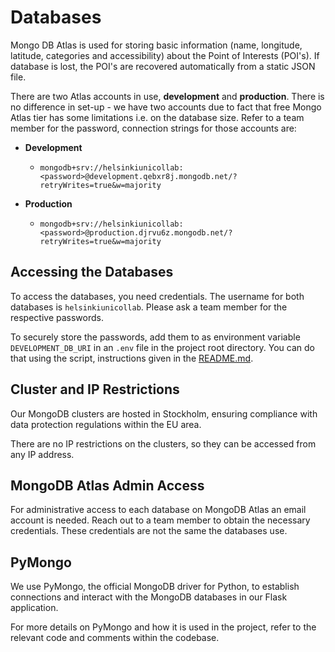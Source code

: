 # Databases

Mongo DB Atlas is used for storing basic information (name, longitude, latitude, categories and accessibility) about the Point of Interests (POI's). If database is lost, the POI's are recovered automatically from a static JSON file. 

There are two Atlas accounts in use, **development** and **production**. There is no difference in set-up - we have two accounts due to fact that free Mongo Atlas tier has some limitations i.e. on the database size. Refer to a team member for the password, connection strings for those accounts are:

- **Development**
  - `mongodb+srv://helsinkiunicollab:<password>@development.qebxr8j.mongodb.net/?retryWrites=true&w=majority`

- **Production**
  - `mongodb+srv://helsinkiunicollab:<password>@production.djrvu6z.mongodb.net/?retryWrites=true&w=majority`

## Accessing the Databases

To access the databases, you need credentials. The username for both databases is `helsinkiunicollab`. Please ask a team member for the respective passwords.

To securely store the passwords, add them to as environment variable `DEVELOPMENT_DB_URI` in an `.env` file in the project root directory. You can do that using the script, instructions given in the [README.md](/README.md).

## Cluster and IP Restrictions

Our MongoDB clusters are hosted in Stockholm, ensuring compliance with data protection regulations within the EU area.

There are no IP restrictions on the clusters, so they can be accessed from any IP address.

## MongoDB Atlas Admin Access

For administrative access to each database on MongoDB Atlas an email account is needed. Reach out to a team member to obtain the necessary credentials. These credentials are not the same the databases use.

## PyMongo

We use PyMongo, the official MongoDB driver for Python, to establish connections and interact with the MongoDB databases in our Flask application.

For more details on PyMongo and how it is used in the project, refer to the relevant code and comments within the codebase.
